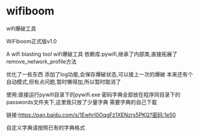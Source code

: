 # wifiboom
wifi爆破工具


WiFiboom正式版v1.0

A wifi blasting tool
wifi爆破工具 依赖库:pywifi,继承了内部类,直接拓展了remove_network_profile方法

优化了一些东西
添加了log功能,会保存爆破状态,可以接上一次的爆破
本来还有个自动模式,但有点问题,暂时懒得加,所以暂时取消了

使用:直接运行pywifi目录下的pywifi.exe
密码字典全部放在程序同目录下的passwords文件夹下,这里我只放了少量字典
需要字典的自己下载

链接:https://pan.baidu.com/s/1EwhrI0OqgFz1XENzrs5PKQ?密码:1e50

自定义字典请按照已有的字典格式
